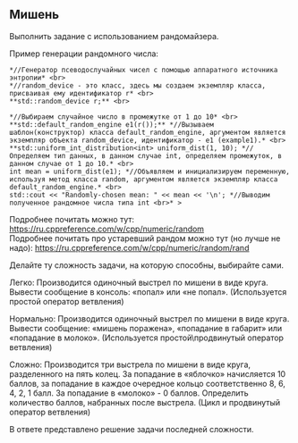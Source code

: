 <h2>Мишень</h2>
Выполнить задание с использованием рандомайзера.

Пример генерации рандомного числа:

```
*//Генератор псеводослучайных чисел с помощью аппаратного источника энтропии* <br>
*//random_device - это класс, здесь мы создаем экземпляр класса, присваивая ему идентификатор r* <br>
**std::random_device r;** <br>
 
*//Выбираем случайное число в промежутке от 1 до 10* <br>
**std::default_random_engine e1(r());** *//Вызываем шаблон(конструктор) класса default_random_engine, аргументом является экземпляр объекта random_device, идентификатор - e1 (example1).* <br>
**std::uniform_int_distribution<int> uniform_dist(1, 10); *//Определяем тип данных, в данном случае int, определяем промежуток, в данном случае от 1 до 10.* <br>
int mean = uniform_dist(e1); *//Объявляем и инициализируем переменную, используя метод класса random, аргументом является экземпляр класса default_random_engine.* <br>
std::cout << "Randomly-chosen mean: " << mean << '\n'; *//Выводим полученное рандомное числа типа int <br>* >
```
Подробнее почитать можно тут: https://ru.cppreference.com/w/cpp/numeric/random <br>
Подробнее почитать про устаревший рандом можно тут (но лучше не надо): https://ru.cppreference.com/w/cpp/numeric/random/rand <br>

Делайте ту сложность задачи, на которую способны, выбирайте сами. <br>

Легко:
Производится одиночный выстрел по мишени в виде круга. Вывести сообщение в консоль: «попал» или «не попал».
(Используется простой оператор ветвления)

Нормально:
Производится одиночный выстрел по мишени в виде круга. Вывести сообщение: «мишень поражена», «попадание в габарит» или «попадание в молоко».
(Используется простой\продвинутый оператор ветвления)

Сложно:
Производится три выстрела по мишени в виде круга, разделенного на пять колец. За попадание в «яблочко» начисляется 10 баллов, за попадание в каждое очередное кольцо соответственно 8, 6, 4, 2, 1 балл. За попадание в «молоко» - 0 баллов. Определить количество баллов, набранных после выстрела.
(Цикл и продвинутый оператор ветвления)


В ответе представлено решение задачи последней сложности.

